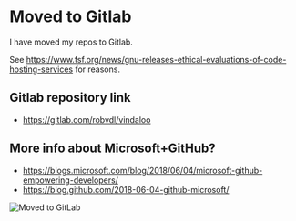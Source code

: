 # Moved to Gitlab
I have moved my repos to Gitlab.

See https://www.fsf.org/news/gnu-releases-ethical-evaluations-of-code-hosting-services
for reasons.

## Gitlab repository link
- https://gitlab.com/robvdl/vindaloo

## More info about Microsoft+GitHub?
- https://blogs.microsoft.com/blog/2018/06/04/microsoft-github-empowering-developers/
- https://blog.github.com/2018-06-04-github-microsoft/

![Moved to GitLab](https://i.imgur.com/wGgvnPq.png)
